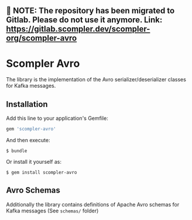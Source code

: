 ## 🚨 NOTE: The repository has been migrated to Gitlab. Please do not use it anymore. Link: https://gitlab.scompler.dev/scompler-org/scompler-avro

# Scompler Avro

The library is the implementation of the Avro serializer/deserializer classes for 
Kafka messages.

## Installation

Add this line to your application's Gemfile:

```ruby
gem 'scompler-avro'
```

And then execute:

    $ bundle

Or install it yourself as:

    $ gem install scompler-avro

## Avro Schemas

Additionally the library contains definitions of Apache Avro schemas for Kafka messages (See `schemas/`  folder)

